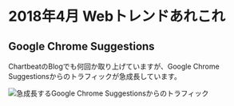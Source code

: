 # 2018年4月 Webトレンドあれこれ

## Google Chrome Suggestions

ChartbeatのBlogでも何回か取り上げていますが、Google Chrome Suggestionsからのトラフィックが急成長しています。

![急成長するGoogle Chrome Suggestionsからのトラフィック](http://4ehuia1v75h912e6wht7ul1m.wpengine.netdna-cdn.com/wp-content/uploads/2018/03/top_refs_google-1260x1047.png "chartbeat.comより引用")
